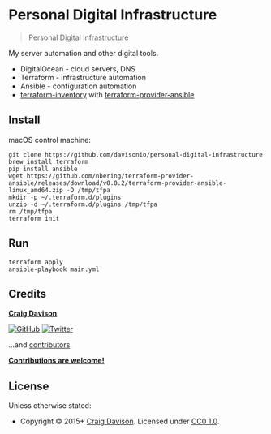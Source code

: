 # Personal Digital Infrastructure

> Personal Digital Infrastructure

My server automation and other digital tools.

* DigitalOcean - cloud servers, DNS
* Terraform - infrastructure automation
* Ansible - configuration automation
* [terraform-inventory](https://github.com/nbering/terraform-inventory) with [terraform-provider-ansible](https://github.com/nbering/terraform-provider-ansible)

## Install

macOS control machine:

```
git clone https://github.com/davisonio/personal-digital-infrastructure
brew install terraform
pip install ansible
wget https://github.com/nbering/terraform-provider-ansible/releases/download/v0.0.2/terraform-provider-ansible-linux_amd64.zip -O /tmp/tfpa
mkdir -p ~/.terraform.d/plugins
unzip -d ~/.terraform.d/plugins /tmp/tfpa     
rm /tmp/tfpa
terraform init
```

## Run

```
terraform apply
ansible-playbook main.yml
```

## Credits

**[Craig Davison](https://davison.io)**

[![GitHub](https://img.shields.io/github/followers/davisonio.svg?style=social&label=Follow%20@davisonio)](https://github.com/davisonio) [![Twitter](https://img.shields.io/twitter/follow/davisonio.svg?style=social)](https://twitter.com/davisonio)

...and [contributors](https://github.com/davisonio/personal-digital-infrastructure/graphs/contributors).

**[Contributions are welcome!](https://github.com/davisonio/personal-digital-infrastructure/blob/master/contributing.md)**

## License

Unless otherwise stated:
- Copyright © 2015+ [Craig Davison](https://davison.io). Licensed under [CC0 1.0](https://creativecommons.org/publicdomain/zero/1.0/).